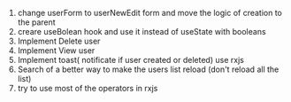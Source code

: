 1. change userForm to userNewEdit form and move the logic of creation to the parent
2. creare useBolean hook and use it instead of useState with booleans
3. Implement Delete user
4. Implement View user
5. Implement toast( notificate if user created or deleted) use rxjs
6. Search of a better way to make the users list reload (don't reload all the list)
7. try to use most of the operators in rxjs
